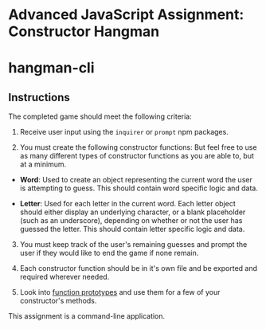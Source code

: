 # Advanced JavaScript Assignment: Constructor Hangman
# hangman-cli

## Instructions

The completed game should meet the following criteria:

1. Receive user input using the `inquirer` or `prompt` npm packages.

2. You must create the following constructor functions: But feel free to use as many different types of constructor functions as you are able to, but at a minimum.

* **Word**: Used to create an object representing the current word the user is attempting to guess. This should contain word specific logic and data.

* **Letter**: Used for each letter in the current word. Each letter object should either display an underlying character, or a blank placeholder (such as an underscore), depending on whether or not the user has guessed the letter. This should contain letter specific logic and data.

3. You must keep track of the user's remaining guesses and prompt the user if they would like to end the game if none remain.

4. Each constructor function should be in it's own file and be exported and required wherever needed.

5. Look into [function prototypes](https://www.thecodeship.com/web-development/methods-within-constructor-vs-prototype-in-javascript/) and use them for a few of your constructor's methods.

This assignment is a command-line application.
